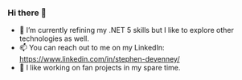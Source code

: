 ### Hi there 👋

- 🌱 I’m currently refining my .NET 5 skills but I like to explore other technologies as well.
- 📫 You can reach out to me on my LinkedIn: https://www.linkedin.com/in/stephen-devenney/
- :crocodile: I like working on fan projects in my spare time.
